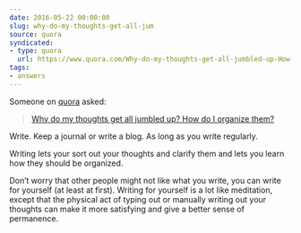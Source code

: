 ```yaml
---
date: 2016-05-22 00:00:00
slug: why-do-my-thoughts-get-all-jum
source: quora
syndicated:
- type: quora
  url: https://www.quora.com/Why-do-my-thoughts-get-all-jumbled-up-How-do-I-organize-them/answer/Roy-Tang
tags:
- answers
---
```


Someone on [quora](https://quora.com) asked:

> [Why do my thoughts get all jumbled up? How do I organize them?](https://www.quora.com/Why-do-my-thoughts-get-all-jumbled-up-How-do-I-organize-them/answer/Roy-Tang)


Write. Keep a journal or write a blog. As long as you write regularly.

Writing lets your sort out your thoughts and clarify them and lets you learn how they should be organized.

Don’t worry that other people might not like what you write, you can write for yourself (at least at first). Writing for yourself is a lot like meditation, except that the physical act of typing out or manually writing out your thoughts can make it more satisfying and give a better sense of permanence.